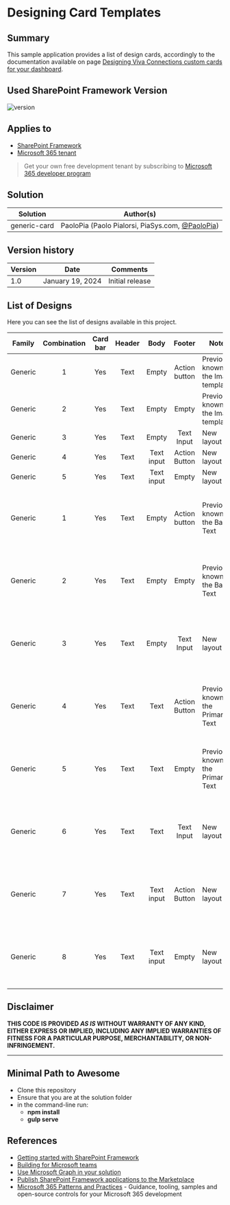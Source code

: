 # Designing Card Templates

## Summary

This sample application provides a list of design cards, accordingly to the documentation available on page [Designing Viva Connections custom cards for your dashboard](https://learn.microsoft.com/en-us/sharepoint/dev/spfx/viva/design/designing-card).



## Used SharePoint Framework Version

![version](https://img.shields.io/badge/version-1.18.2-green.svg)

## Applies to

- [SharePoint Framework](https://aka.ms/spfx)
- [Microsoft 365 tenant](https://docs.microsoft.com/en-us/sharepoint/dev/spfx/set-up-your-developer-tenant)

> Get your own free development tenant by subscribing to [Microsoft 365 developer program](http://aka.ms/o365devprogram)

## Solution

| Solution    | Author(s)                                               |
| ----------- | ------------------------------------------------------- |
| generic-card | PaoloPia (Paolo Pialorsi, PiaSys.com, [@PaoloPia](https://twitter.com/PaoloPia)) |

## Version history

| Version | Date             | Comments        |
| ------- | ---------------- | --------------- |
| 1.0     | January 19, 2024 | Initial release |

## List of Designs

Here you can see the list of designs available in this project.

| Family | Combination 	| Card bar 	| Header 	|  Body 	 |  Footer 	     | Notes                                 	| Sample Card 	| Card Name |
|:-----------:	|:-----------:	|:--------:	|:------------:	|:-----:	 |:-------:	     |---------------------------------------	|-------------	|-------------	|
| Generic |     1     	|    Yes   	|     Text     	| Empty 	 | Action button | Previously known as the Image template 	| ![Generic card with image permutation 1.](https://learn.microsoft.com/en-us/sharepoint/dev/images/viva-design/img-permutation-01-card-layout.png) | GenericTextImageButton |
| Generic |     2     	|    Yes   	|     Text     	| Empty 	 | Empty         | Previously known as the Image template	| ![Generic card with image permutation 2.](https://learn.microsoft.com/en-us/sharepoint/dev/images/viva-design/img-permutation-02-card-layout.png) | GenericTextImage |
| Generic |     3     	|    Yes   	|     Text     	| Empty 	 | Text Input    | New layout                           	| ![Generic card with image permutation 3.](https://learn.microsoft.com/en-us/sharepoint/dev/images/viva-design/img-permutation-03-card-layout.png) | GenericTextInputImage |
| Generic |     4     	|    Yes   	|     Text     	| Text input | Action Button | New layout                           	| ![Generic card with image permutation 4.](https://learn.microsoft.com/en-us/sharepoint/dev/images/viva-design/img-permutation-04-card-layout.png) | GenericTextInputButtonImage |
| Generic |     5     	|    Yes   	|     Text     	| Text input | Empty         | New layout                             	| ![Generic card with image permutation 5.](https://learn.microsoft.com/en-us/sharepoint/dev/images/viva-design/img-permutation-05-card-layout.png) | GenericTextInputNoButtonImage |
| Generic |     1     	|    Yes   	|     Text     	| Empty 	 | Action button | Previously known as the Basic Text       | :::image type="content" source="../../../images/viva-design/img-examples-01-card-withoutimage.png" alt-text="Generic card without image permutation 1."::: | GenericBasicTextButton |
| Generic |     2     	|    Yes   	|     Text     	| Empty 	 | Empty         | Previously known as the Basic Text       | :::image type="content" source="../../../images/viva-design/img-examples-02-card-withoutimage.png" alt-text="Generic card without image permutation 2."::: | GenericBasicTextNoButton |
| Generic |     3     	|    Yes   	|     Text     	| Empty 	 | Text Input    | New layout                               | :::image type="content" source="../../../images/viva-design/img-examples-03-card-withoutimage.png" alt-text="Generic card without image permutation 3."::: | GenericTextInputButton |
| Generic |     4     	|    Yes   	|     Text     	| Text       | Action Button | Previously known as the Primary Text     | :::image type="content" source="../../../images/viva-design/img-examples-04-card-withoutimage.png" alt-text="Generic card without image permutation 4."::: | GenericPrimaryTextButton |
| Generic |     5     	|    Yes   	|     Text     	| Text       | Empty         | Previously known as the Primary Text     | :::image type="content" source="../../../images/viva-design/img-examples-05-card-withoutimage.png" alt-text="Generic card without image permutation 5."::: | GenericPrimaryTextNoButton |
| Generic |     6     	|    Yes   	|     Text     	| Text       | Text Input    | New layout                             	| :::image type="content" source="../../../images/viva-design/img-examples-06-card-withoutimage.png" alt-text="Generic card without image permutation 6."::: | GenericPrimaryTextInputButton |
| Generic |     7     	|    Yes   	|     Text     	| Text input | Action Button | New layout                             	| :::image type="content" source="../../../images/viva-design/img-examples-07-card-withoutimage.png" alt-text="Generic card without image permutation 7."::: | GenericInputButton |
| Generic |     8     	|    Yes   	|     Text     	| Text input | Empty         | New layout                             	| :::image type="content" source="../../../images/viva-design/img-examples-08-card-withoutimage.png" alt-text="Generic card without image permutation 8."::: | GenericInputNoButton |

## Disclaimer

**THIS CODE IS PROVIDED _AS IS_ WITHOUT WARRANTY OF ANY KIND, EITHER EXPRESS OR IMPLIED, INCLUDING ANY IMPLIED WARRANTIES OF FITNESS FOR A PARTICULAR PURPOSE, MERCHANTABILITY, OR NON-INFRINGEMENT.**

---

## Minimal Path to Awesome

- Clone this repository
- Ensure that you are at the solution folder
- in the command-line run:
  - **npm install**
  - **gulp serve**

## References

- [Getting started with SharePoint Framework](https://docs.microsoft.com/en-us/sharepoint/dev/spfx/set-up-your-developer-tenant)
- [Building for Microsoft teams](https://docs.microsoft.com/en-us/sharepoint/dev/spfx/build-for-teams-overview)
- [Use Microsoft Graph in your solution](https://docs.microsoft.com/en-us/sharepoint/dev/spfx/web-parts/get-started/using-microsoft-graph-apis)
- [Publish SharePoint Framework applications to the Marketplace](https://docs.microsoft.com/en-us/sharepoint/dev/spfx/publish-to-marketplace-overview)
- [Microsoft 365 Patterns and Practices](https://aka.ms/m365pnp) - Guidance, tooling, samples and open-source controls for your Microsoft 365 development
